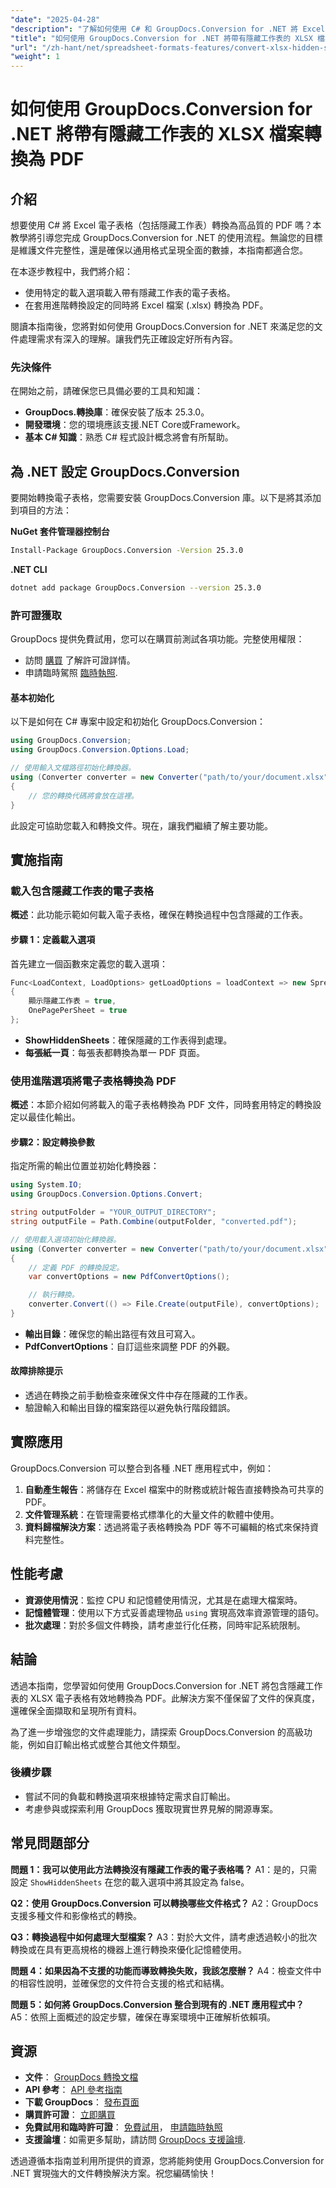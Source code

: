 ```yaml
---
"date": "2025-04-28"
"description": "了解如何使用 C# 和 GroupDocs.Conversion for .NET 將 Excel 電子表格（包括隱藏工作表）轉換為 PDF。確保專業文件中的資料完整性。"
"title": "如何使用 GroupDocs.Conversion for .NET 將帶有隱藏工作表的 XLSX 檔案轉換為 PDF"
"url": "/zh-hant/net/spreadsheet-formats-features/convert-xlsx-hidden-sheets-to-pdf-groupdocs/"
"weight": 1
---
```


# 如何使用 GroupDocs.Conversion for .NET 將帶有隱藏工作表的 XLSX 檔案轉換為 PDF

## 介紹

想要使用 C# 將 Excel 電子表格（包括隱藏工作表）轉換為高品質的 PDF 嗎？本教學將引導您完成 GroupDocs.Conversion for .NET 的使用流程。無論您的目標是維護文件完整性，還是確保以通用格式呈現全面的數據，本指南都適合您。

在本逐步教程中，我們將介紹：
- 使用特定的載入選項載入帶有隱藏工作表的電子表格。
- 在套用進階轉換設定的同時將 Excel 檔案 (.xlsx) 轉換為 PDF。

閱讀本指南後，您將對如何使用 GroupDocs.Conversion for .NET 來滿足您的文件處理需求有深入的理解。讓我們先正確設定好所有內容。

### 先決條件

在開始之前，請確保您已具備必要的工具和知識：
- **GroupDocs.轉換庫**：確保安裝了版本 25.3.0。
- **開發環境**：您的環境應該支援.NET Core或Framework。
- **基本 C# 知識**：熟悉 C# 程式設計概念將會有所幫助。

## 為 .NET 設定 GroupDocs.Conversion

要開始轉換電子表格，您需要安裝 GroupDocs.Conversion 庫。以下是將其添加到項目的方法：

**NuGet 套件管理器控制台**
```bash
Install-Package GroupDocs.Conversion -Version 25.3.0
```

**.NET CLI**
```bash
dotnet add package GroupDocs.Conversion --version 25.3.0
```

### 許可證獲取

GroupDocs 提供免費試用，您可以在購買前測試各項功能。完整使用權限：
- 訪問 [購買](https://purchase.groupdocs.com/buy) 了解許可證詳情。
- 申請臨時駕照 [臨時執照](https://purchase。groupdocs.com/temporary-license/).

#### 基本初始化

以下是如何在 C# 專案中設定和初始化 GroupDocs.Conversion：

```csharp
using GroupDocs.Conversion;
using GroupDocs.Conversion.Options.Load;

// 使用輸入文檔路徑初始化轉換器。
using (Converter converter = new Converter("path/to/your/document.xlsx"))
{
    // 您的轉換代碼將會放在這裡。
}
```

此設定可協助您載入和轉換文件。現在，讓我們繼續了解主要功能。

## 實施指南

### 載入包含隱藏工作表的電子表格

**概述**：此功能示範如何載入電子表格，確保在轉換過程中包含隱藏的工作表。

#### 步驟 1：定義載入選項

首先建立一個函數來定義您的載入選項：

```csharp
Func<LoadContext, LoadOptions> getLoadOptions = loadContext => new SpreadsheetLoadOptions
{
    顯示隱藏工作表 = true,
    OnePagePerSheet = true
};
```

- **ShowHiddenSheets**：確保隱藏的工作表得到處理。
- **每張紙一頁**：每張表都轉換為單一 PDF 頁面。

### 使用進階選項將電子表格轉換為 PDF

**概述**：本節介紹如何將載入的電子表格轉換為 PDF 文件，同時套用特定的轉換設定以最佳化輸出。

#### 步驟2：設定轉換參數

指定所需的輸出位置並初始化轉換器：

```csharp
using System.IO;
using GroupDocs.Conversion.Options.Convert;

string outputFolder = "YOUR_OUTPUT_DIRECTORY";
string outputFile = Path.Combine(outputFolder, "converted.pdf");

// 使用載入選項初始化轉換器。
using (Converter converter = new Converter("path/to/your/document.xlsx", getLoadOptions))
{
    // 定義 PDF 的轉換設定。
    var convertOptions = new PdfConvertOptions();

    // 執行轉換。
    converter.Convert(() => File.Create(outputFile), convertOptions);
}
```

- **輸出目錄**：確保您的輸出路徑有效且可寫入。
- **PdfConvertOptions**：自訂這些來調整 PDF 的外觀。

#### 故障排除提示

- 透過在轉換之前手動檢查來確保文件中存在隱藏的工作表。
- 驗證輸入和輸出目錄的檔案路徑以避免執行階段錯誤。

## 實際應用

GroupDocs.Conversion 可以整合到各種 .NET 應用程式中，例如：
1. **自動產生報告**：將儲存在 Excel 檔案中的財務或統計報告直接轉換為可共享的 PDF。
2. **文件管理系統**：在管理需要格式標準化的大量文件的軟體中使用。
3. **資料歸檔解決方案**：透過將電子表格轉換為 PDF 等不可編輯的格式來保持資料完整性。

## 性能考慮

- **資源使用情況**：監控 CPU 和記憶體使用情況，尤其是在處理大檔案時。
- **記憶體管理**：使用以下方式妥善處理物品 `using` 實現高效率資源管理的語句。
- **批次處理**：對於多個文件轉換，請考慮並行化任務，同時牢記系統限制。

## 結論

透過本指南，您學習如何使用 GroupDocs.Conversion for .NET 將包含隱藏工作表的 XLSX 電子表格有效地轉換為 PDF。此解決方案不僅保留了文件的保真度，還確保全面擷取和呈現所有資料。

為了進一步增強您的文件處理能力，請探索 GroupDocs.Conversion 的高級功能，例如自訂輸出格式或整合其他文件類型。

### 後續步驟

- 嘗試不同的負載和轉換選項來根據特定需求自訂輸出。
- 考慮參與或探索利用 GroupDocs 獲取現實世界見解的開源專案。

## 常見問題部分

**問題 1：我可以使用此方法轉換沒有隱藏工作表的電子表格嗎？**
A1：是的，只需設定 `ShowHiddenSheets` 在您的載入選項中將其設定為 false。

**Q2：使用 GroupDocs.Conversion 可以轉換哪些文件格式？**
A2：GroupDocs 支援多種文件和影像格式的轉換。

**Q3：轉換過程中如何處理大型檔案？**
A3：對於大文件，請考慮透過較小的批次轉換或在具有更高規格的機器上進行轉換來優化記憶體使用。

**問題 4：如果因為不支援的功能而導致轉換失敗，我該怎麼辦？**
A4：檢查文件中的相容性說明，並確保您的文件符合支援的格式和結構。

**問題 5：如何將 GroupDocs.Conversion 整合到現有的 .NET 應用程式中？**
A5：依照上面概述的設定步驟，確保在專案環境中正確解析依賴項。

## 資源

- **文件**： [GroupDocs 轉換文檔](https://docs.groupdocs.com/conversion/net/)
- **API 參考**： [API 參考指南](https://reference.groupdocs.com/conversion/net/)
- **下載 GroupDocs**： [發布頁面](https://releases.groupdocs.com/conversion/net/)
- **購買許可證**： [立即購買](https://purchase.groupdocs.com/buy)
- **免費試用和臨時許可證**： [免費試用](https://releases.groupdocs.com/conversion/net/)， [申請臨時執照](https://purchase.groupdocs.com/temporary-license/)
- **支援論壇**：如需更多幫助，請訪問 [GroupDocs 支援論壇](https://forum。groupdocs.com/c/conversion/10).

透過遵循本指南並利用所提供的資源，您將能夠使用 GroupDocs.Conversion for .NET 實現強大的文件轉換解決方案。祝您編碼愉快！